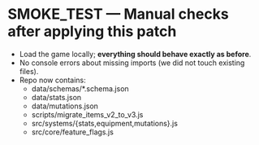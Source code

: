 # SMOKE_TEST — Manual checks after applying this patch

- Load the game locally; **everything should behave exactly as before**.
- No console errors about missing imports (we did not touch existing files).
- Repo now contains:
  - data/schemas/*.schema.json
  - data/stats.json
  - data/mutations.json
  - scripts/migrate_items_v2_to_v3.js
  - src/systems/{stats,equipment,mutations}.js
  - src/core/feature_flags.js
